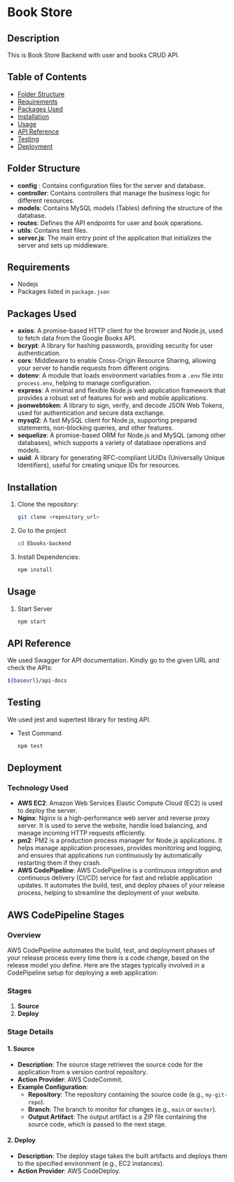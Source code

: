 # Book Store

## Description

This is Book Store Backend with user and books CRUD API.

## Table of Contents

- [Folder Structure](#folder-structure)
- [Requirements](#requirements)
- [Packages Used](#packages-used)
- [Installation](#installation)
- [Usage](#usage)
- [API Reference](#api-reference)
- [Testing](#testing)
- [Deployment](#deployment)

## Folder Structure <!-- All folder structure -->

- **config** : Contains configuration files for the server and database.
- **controller**: Contains controllers that manage the business logic for different resources.
- **models**: Contains MySQL models (Tables) defining the structure of the database.
- **routes**: Defines the API endpoints for user and book operations.
- **utils**: Contains test files.
- **server.js**: The main entry point of the application that initializes the server and sets up middleware.

## Requirements <!-- Requirements -->

- Nodejs
- Packages listed in `package.json`

## Packages Used <!-- Packages Used  -->

- **axios**: A promise-based HTTP client for the browser and Node.js, used to fetch data from the Google Books API.
- **bcrypt**: A library for hashing passwords, providing security for user authentication.
- **cors**: Middleware to enable Cross-Origin Resource Sharing, allowing your server to handle requests from different origins.
- **dotenv**: A module that loads environment variables from a `.env` file into `process.env`, helping to manage configuration.
- **express**: A minimal and flexible Node.js web application framework that provides a robust set of features for web and mobile applications.
- **jsonwebtoken**: A library to sign, verify, and decode JSON Web Tokens, used for authentication and secure data exchange.
- **mysql2**: A fast MySQL client for Node.js, supporting prepared statements, non-blocking queries, and other features.
- **sequelize**: A promise-based ORM for Node.js and MySQL (among other databases), which supports a variety of database operations and models.
- **uuid**: A library for generating RFC-compliant UUIDs (Universally Unique Identifiers), useful for creating unique IDs for resources.

## Installation <!-- Installation -->

1. Clone the repository:

   ```bash
   git clone <repository_url>

   ```

2. Go to the project

   ```bash
   cd Ebooks-backend

   ```

3. Install Dependencies:
   ```bash
   npm install
   ```

## Usage <!-- Usage -->

1.  Start Server
    ```bash
    npm start
    ```

## API Reference <!-- API Reference -->

We used Swagger for API documentation. Kindly go to the given URL and check the APIs:
  ```bash
  ${baseurl}/api-docs
  ```
 

<!-- Testing Section -->

## Testing

We used jest and supertest library for testing API.

- Test Command
  ```bash
  npm test
  ```

## Deployment

### Technology Used

- **AWS EC2**: Amazon Web Services Elastic Compute Cloud (EC2) is used to deploy the server.
- **Nginx**: Nginx is a high-performance web server and reverse proxy server. It is used to serve the website, handle load balancing, and manage incoming HTTP requests efficiently.
- **pm2**: PM2 is a production process manager for Node.js applications. It helps manage application processes, provides monitoring and logging, and ensures that applications run continuously by automatically restarting them if they crash.
- **AWS CodePipeline**: AWS CodePipeline is a continuous integration and continuous delivery (CI/CD) service for fast and reliable application updates. It automates the build, test, and deploy phases of your release process, helping to streamline the deployment of your website.


## AWS CodePipeline Stages

### Overview
AWS CodePipeline automates the build, test, and deployment phases of your release process every time there is a code change, based on the release model you define. Here are the stages typically involved in a CodePipeline setup for deploying a web application:

### Stages

1. **Source**
2. **Deploy**

### Stage Details

#### 1. Source
- **Description**: The source stage retrieves the source code for the application from a version control repository.
- **Action Provider**: AWS CodeCommit.
- **Example Configuration**:
  - **Repository**: The repository containing the source code (e.g., `my-git-repo`).
  - **Branch**: The branch to monitor for changes (e.g., `main` or `master`).
  - **Output Artifact**: The output artifact is a ZIP file containing the source code, which is passed to the next stage.

#### 2. Deploy

- **Description**: The deploy stage takes the built artifacts and deploys them to the specified environment (e.g., EC2 instances).
- **Action Provider**: AWS CodeDeploy.